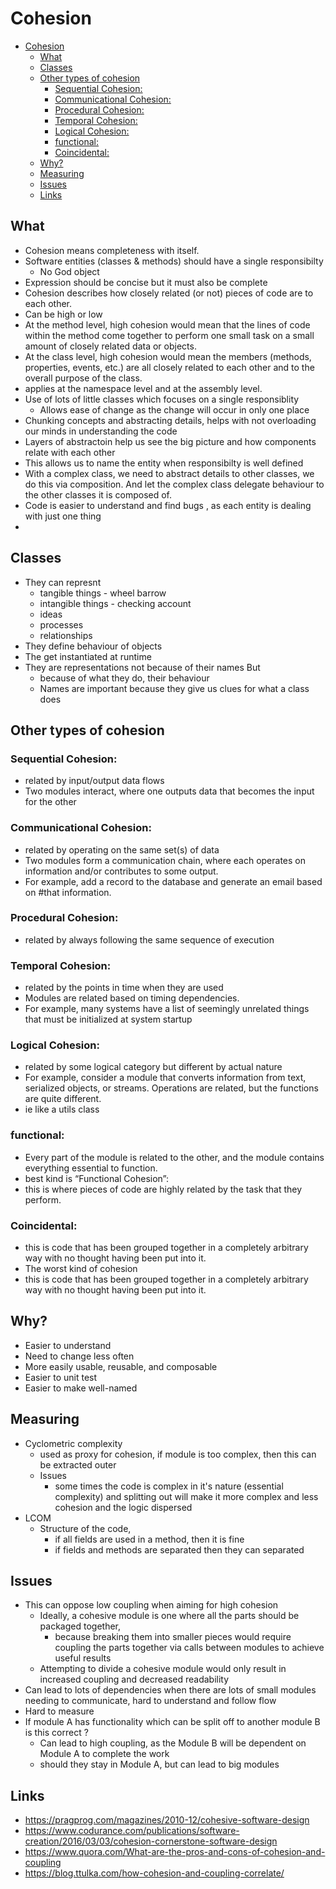 # Cohesion

<!-- TOC depthFrom:1 depthTo:6 withLinks:1 updateOnSave:1 orderedList:0 -->

- [Cohesion](#cohesion)
	- [What](#what)
	- [Classes](#classes)
	- [Other types of cohesion](#other-types-of-cohesion)
		- [Sequential Cohesion:](#sequential-cohesion)
		- [Communicational Cohesion:](#communicational-cohesion)
		- [Procedural Cohesion:](#procedural-cohesion)
		- [Temporal Cohesion:](#temporal-cohesion)
		- [Logical Cohesion:](#logical-cohesion)
		- [functional:](#functional)
		- [Coincidental:](#coincidental)
	- [Why?](#why)
	- [Measuring](#measuring)
	- [Issues](#issues)
	- [Links](#links)

<!-- /TOC -->

## What

-  Cohesion means completeness with itself.
- Software entities (classes & methods) should have a single responsibilty
  - No God object
- Expression should be concise but it must also be complete
- Cohesion describes how closely related (or not) pieces of code are to each other.
- Can be high or low
- At the method level, high cohesion would mean that the lines of code within the method come together to perform one small task on a small amount of closely related data or objects.
- At the class level, high cohesion would mean the members (methods, properties, events, etc.) are all closely related to each other and to the overall purpose of the class.
- applies at the namespace level and at the assembly level.
- Use of lots of little classes which focuses on a single responsiblity
  - Allows ease of change as the change will occur in only one place
- Chunking concepts and abstracting details, helps with not overloading our minds in understanding the code
- Layers of abstractoin help us see the big picture and how components relate with each other
- This allows us to name the entity when responsibilty is well defined
- With a complex class, we need to abstract details to other classes, we do this via composition. And let the complex class delegate behaviour to the other classes it is composed of.
- Code is easier to understand and find bugs , as each entity is dealing with just one thing
-

## Classes

- They can represnt
  - tangible things - wheel barrow
  - intangible things - checking account
  - ideas
  - processes
  - relationships
- They define behaviour of objects
- The get instantiated at runtime
- They are representations not because of their names But
  - because of what they do, their behaviour
  - Names are important because they give us clues for what a class does


## Other types of cohesion

### Sequential Cohesion:

- related by input/output data flows
- Two modules interact, where one outputs data that becomes the input for the other

### Communicational Cohesion:

- related by operating on the same set(s) of data
- Two modules form a communication chain, where each operates on information and/or contributes to some output.
- For example, add a record to the database and generate an email based on #that information.

### Procedural Cohesion:

- related by always following the same sequence of execution

### Temporal Cohesion:

- related by the points in time when they are used
- Modules are related based on timing dependencies.
- For example, many systems have a list of seemingly unrelated things that must be initialized at system startup

### Logical Cohesion:

- related by some logical category but different by actual nature
- For example, consider a module that converts information from text, serialized objects, or streams. Operations are related, but the functions are quite different.
- ie like a utils class

### functional:

- Every part of the module is related to the other, and the module contains everything essential to function.
-  best kind is “Functional Cohesion”:
  -  this is where pieces of code are highly related by the task that they perform.

### Coincidental:

- this is code that has been grouped together in a completely arbitrary way with no thought having been put into it.
-  The worst kind of cohesion
  - this is code that has been grouped together in a completely arbitrary way with no thought having been put into it.

## Why?

- Easier to understand
- Need to change less often
- More easily usable, reusable, and composable
- Easier to unit test
- Easier to make well-named

## Measuring

- Cyclometric complexity
  - used as proxy for cohesion, if module is too complex, then this can be extracted outer
  - Issues  
    - some times the code is complex in it's nature (essential complexity) and splitting out will make it more complex and less cohesion and the logic dispersed
- LCOM
  - Structure of the code,
    - if all fields are used in a method, then it is fine
    - if fields and methods are separated then they can separated

## Issues

- This can oppose low coupling when aiming for high cohesion
  - Ideally, a cohesive module is one where all the parts should be packaged together,  
    - because breaking them into smaller pieces would require coupling the parts together via calls between modules to achieve useful results
  - Attempting to divide a cohesive module would only result in increased coupling and decreased readability
- Can lead to lots of dependencies when there are lots of small modules needing to communicate, hard to understand and follow flow
- Hard to measure
- If module A has functionality which can be split off to another module B is this correct ?
  - Can lead to high coupling, as the Module B will be dependent on Module A to complete the work
  - should they stay in Module A, but can lead to big modules

## Links

- https://pragprog.com/magazines/2010-12/cohesive-software-design
- https://www.codurance.com/publications/software-creation/2016/03/03/cohesion-cornerstone-software-design
- https://www.quora.com/What-are-the-pros-and-cons-of-cohesion-and-coupling
- https://blog.ttulka.com/how-cohesion-and-coupling-correlate/
